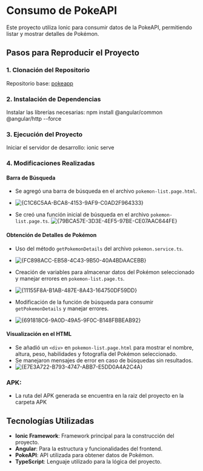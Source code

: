 # Consumo de PokeAPI

Este proyecto utiliza Ionic para consumir datos de la PokeAPI, permitiendo listar y mostrar detalles de Pokémon.

## Pasos para Reproducir el Proyecto

### 1. Clonación del Repositorio
Repositorio base: [pokeapp](https://github.com/jzaldumbide/pokeapp/blob/main/README.md#consumo-de-apis-con-ionic)

### 2. Instalación de Dependencias
Instalar las librerías necesarias:
npm install @angular/common @angular/http --force

### 3. Ejecución del Proyecto
Iniciar el servidor de desarrollo:
ionic serve

### 4. Modificaciones Realizadas

#### Barra de Búsqueda
- Se agregó una barra de búsqueda en el archivo `pokemon-list.page.html`.
- ![{C1C6C5AA-BCA8-4153-9AF9-C0AD2F964333}](https://github.com/user-attachments/assets/bc05cad9-e4e9-40cc-9e9e-ec4d5ae0213d)

- Se creó una función inicial de búsqueda en el archivo `pokemon-list.page.ts`.
![{79BCA57E-3D3E-4EF5-97BE-CE07AAC644FE}](https://github.com/user-attachments/assets/03c810a4-1ee8-4f1a-954b-0cd311768df3)

#### Obtención de Detalles de Pokémon
- Uso del método `getPokemonDetails` del archivo `pokemon.service.ts`.
- ![{FC898ACC-EB58-4C43-9B50-40A4BDAACEBB}](https://github.com/user-attachments/assets/ce7625f0-ef5d-4dd9-aa7d-03d6dd732659)

- Creación de variables para almacenar datos del Pokémon seleccionado y manejar errores en `pokemon-list.page.ts`.
- ![{11155F8A-B1AB-487E-8A43-164750DF59DD}](https://github.com/user-attachments/assets/0fe289c7-ec23-4f51-a202-224a436bcf13)

- Modificación de la función de búsqueda para consumir `getPokemonDetails` y manejar errores.
- ![{691818C6-9A0D-49A5-9F0C-B148FBBEAB92}](https://github.com/user-attachments/assets/1df368b1-1ed2-4d60-a74d-1ff584f64c6b)


#### Visualización en el HTML
- Se añadió un `<div>` en `pokemon-list.page.html` para mostrar el nombre, altura, peso, habilidades y fotografía del Pokémon seleccionado.
- Se manejaron mensajes de error en caso de búsquedas sin resultados.
- ![{E7E3A722-B793-4747-ABB7-E5DD0A4A2C4A}](https://github.com/user-attachments/assets/7f3670a5-ab41-460b-b9c2-9e3e037caacb)

### APK:
- La ruta del APK generada se encuentra en la raiz del proyecto en la carpeta APK 

## Tecnologías Utilizadas
- **Ionic Framework**: Framework principal para la construcción del proyecto.
- **Angular**: Para la estructura y funcionalidades del frontend.
- **PokeAPI**: API utilizada para obtener datos de Pokémon.
- **TypeScript**: Lenguaje utilizado para la lógica del proyecto.


